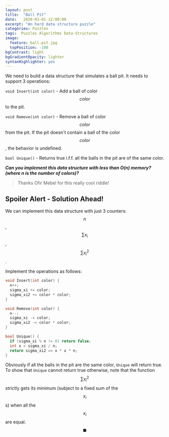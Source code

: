 ```yaml
---
layout: post
title:  "Ball Pit"
date:   2020-03-01 12:00:00
excerpt: "An hard data structure puzzle"
categories: Puzzles
tags:  Puzzles Algorithms Data-Structures
image:
  feature: ball-pit.jpg
  topPosition: -100
bgContrast: light
bgGradientOpacity: lighter
syntaxHighlighter: yes
---
```

We need to build a data structure that simulates a ball pit. It needs to support 3 operations:

`void Insert(int color)` - Add a ball of color $$color$$ to the pit.

`void Remove(int color)` - Remove a ball of color $$color$$ from the pit. If the pit doesn't contain a ball of the color $$color$$, the behavior is undefined.

`bool Unique()` - Returns true i.f.f. all the balls in the pit are of the same color.

***Can you implement this data structure with less than O(n) memory? (where n is the number of colors)?***

> Thanks Ofir Mebel for this really cool riddle!

## Spoiler Alert - Solution Ahead!

We can implement this data structure with just 3 counters: $$n$$, $$\sum{x_i}$$, $$\sum{x_{i}^{2}}$$.

Implement the operations as follows:

```c++
void Insert(int color) {
  n++;
  sigma_xi += color;
  sigma_xi2 += color * color;
}

void Remove(int color) {
  n--;
  sigma_xi -= color;
  sigma_xi2 -= color * color;
}

bool Unique() {
  if (sigma_xi % n != 0) return false;
  int x = sigma_xi / n;
  return sigma_xi2 == x * x * n;
}
```

Obviously if all the balls in the pit are the same color, `Unique` will return true. To show that `Unique` cannot return true otherwise, note that the function $$\sum{x_{i}^2}$$ strictly gets its minimum (subject to a fixed sum of the $$x_i$$s) when all the $$x_i$$ are equal. $$\blacksquare$$
